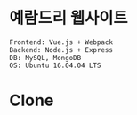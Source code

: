 # 예람드리 웹사이트
    Frontend: Vue.js + Webpack
    Backend: Node.js + Express
    DB: MySQL, MongoDB
    OS: Ubuntu 16.04.04 LTS
# Clone

